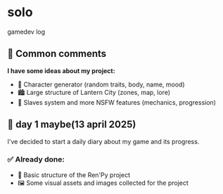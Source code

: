 # solo
gamedev log

## 📌 Common comments
**I have some ideas about my project:**
- 🔁 Character generator (random traits, body, name, mood)
- 🏙️ Large structure of Lantern City (zones, map, lore)
- 🔗 Slaves system and more NSFW features (mechanics, progression)
## 📅 day 1 maybe(13 april 2025)
I've decided to start a daily diary about my game and its progress.
### ✅ Already done:
- 📁 Basic structure of the Ren'Py project
- 🖼️ Some visual assets and images collected for the project
